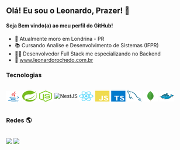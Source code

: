 ## Olá! Eu sou o Leonardo, Prazer! 👋

#### Seja Bem vindo(a) ao meu perfil do GitHub!
- 📌 Atualmente moro em Londrina - PR
- 📚 Cursando Analise e Desenvolvimento de Sistemas (IFPR)
- 👨‍💻 Desenvolvedor Full Stack me especializando no Backend
- 🧑 www.leonardorochedo.com.br

### Tecnologias
<div style="display: inline_block"><br>
  <img align="center" alt="Java" height="30" width="40" src="https://raw.githubusercontent.com/devicons/devicon/master/icons/java/java-original.svg">
  <img align="center" alt="Spring" height="30" width="40" src="https://raw.githubusercontent.com/devicons/devicon/master/icons/spring/spring-original.svg">
  <img align="center" alt="Node.js" height="30" width="40" src="https://raw.githubusercontent.com/devicons/devicon/master/icons/nodejs/nodejs-original.svg">
  <img align="center" alt="NestJS" height="30" width="40" src="https://upload.wikimedia.org/wikipedia/commons/a/a8/NestJS.svg">
  <img align="center" alt="React" height="30" width="40" src="https://raw.githubusercontent.com/devicons/devicon/master/icons/react/react-original.svg">
  <img align="center" alt="JS" height="30" width="40" src="https://raw.githubusercontent.com/devicons/devicon/master/icons/javascript/javascript-plain.svg">
  <img align="center" alt="TS" height="30" width="40" src="https://raw.githubusercontent.com/devicons/devicon/master/icons/typescript/typescript-original.svg">
  <img align="center" alt="MySQL" height="30" width="40" src="https://raw.githubusercontent.com/devicons/devicon/master/icons/mysql/mysql-original.svg">
  <img align="center" alt="MongoDB" height="30" width="40" src="https://raw.githubusercontent.com/devicons/devicon/master/icons/mongodb/mongodb-original.svg">
  <img align="center" alt="Docker" height="30" width="40" src="https://raw.githubusercontent.com/devicons/devicon/master/icons/docker/docker-original.svg">
</div><br>
  
### Redes 🌎
<div style="display: inline_block"><br>
  <a href="https://www.linkedin.com/in/leonardorochedo/" target="_blank"><img src="https://img.shields.io/badge/-LinkedIn-%230077B5?style=for-the-badge&logo=linkedin&logoColor=white" target="_blank"></a> 
  <a href = "mailto:leonardrochedo@gmail.com"><img src="https://img.shields.io/badge/Gmail-FFFF00?style=for-the-badge&logo=gmail&logoColor=red" target="_blank"></a>
</div><br>

